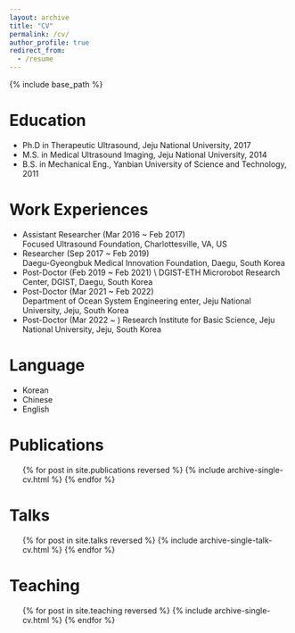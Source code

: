 ```yaml
---
layout: archive
title: "CV"
permalink: /cv/
author_profile: true
redirect_from:
  - /resume
---
```


{% include base_path %}

Education
======
* Ph.D in Therapeutic Ultrasound, Jeju National University, 2017
* M.S. in Medical Ultrasound Imaging, Jeju National University, 2014
* B.S. in Mechanical Eng., Yanbian University of Science and Technology, 2011

Work Experiences
======
* Assistant Researcher (Mar 2016 ~ Feb 2017) \
  Focused Ultrasound Foundation, Charlottesville, VA, US
* Researcher (Sep 2017 ~ Feb 2019) \
  Daegu-Gyeongbuk Medical Innovation Foundation, Daegu, South Korea 
* Post-Doctor (Feb 2019 ~ Feb 2021) \ 
  DGIST-ETH Microrobot Research Center, DGIST, Daegu, South Korea
* Post-Doctor (Mar 2021 ~ Feb 2022) \
  Department of Ocean System Engineering enter, Jeju National University, Jeju, South Korea 
* Post-Doctor (Mar 2022 ~ )
  Research Institute for Basic Science, Jeju National University, Jeju, South Korea
  
Language
======
* Korean
* Chinese
* English
  
Publications
======
  <ul>{% for post in site.publications reversed %}
    {% include archive-single-cv.html %}
  {% endfor %}</ul>
  
Talks
======
  <ul>{% for post in site.talks reversed %}
    {% include archive-single-talk-cv.html  %}
  {% endfor %}</ul>
  
Teaching
======
  <ul>{% for post in site.teaching reversed %}
    {% include archive-single-cv.html %}
  {% endfor %}</ul>
  

